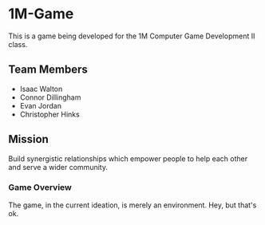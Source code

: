 # 1M-Game
This is a game being developed for the 1M Computer Game Development II class.

## Team Members
- Isaac Walton
- Connor Dillingham
- Evan Jordan
- Christopher Hinks

## Mission
Build synergistic relationships which empower people to help each other and serve a wider community.

### Game Overview
The game, in the current ideation, is merely an environment. Hey, but that's ok.
